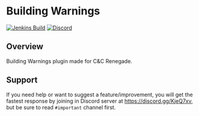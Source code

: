 # Building Warnings
[![Jenkins Build](https://img.shields.io/jenkins/build?jobUrl=https%3A%2F%2Fci.unstoppable.work%2Fjob%2FDragonade%2520Plugins%2Fjob%2FBuildingWarnings%2F)](https://ci.unstoppable.work/job/Dragonade%20Plugins/job/BuildingWarnings/)
[![Discord](https://img.shields.io/discord/647431164138749966?label=support)](https://discord.gg/KjeQ7xv)

## Overview
Building Warnings plugin made for C&amp;C Renegade.

## Support
If you need help or want to suggest a feature/improvement, you will get the fastest response by joining in Discord server at https://discord.gg/KjeQ7xv, but be sure to read `#important` channel first.
